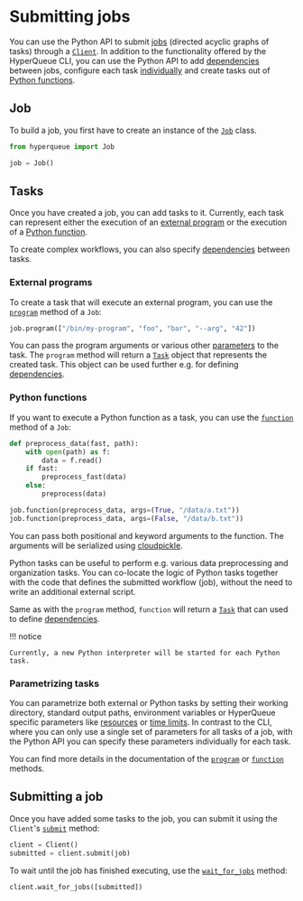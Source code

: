 # Submitting jobs
You can use the Python API to submit [jobs](../jobs/jobs.md) (directed acyclic graphs of tasks)
through a [`Client`](hyperqueue.client.Client). In addition to the functionality offered by the
HyperQueue CLI, you can use the Python API to add [dependencies](dependencies.md) between jobs,
configure each task [individually](#parametrizing-tasks) and create tasks out of
[Python functions](#python-functions).

## Job
To build a job, you first have to create an instance of the [`Job`](hyperqueue.job.Job) class.

```python
from hyperqueue import Job

job = Job()
```

## Tasks
Once you have created a job, you can add tasks to it. Currently, each task can represent either
the execution of an [external program](#external-programs) or the execution of a
[Python function](#python-functions).

To create complex workflows, you can also specify [dependencies](dependencies.md) between tasks.

### External programs
To create a task that will execute an external program, you can use the
[`program`](hyperqueue.job.Job#f_program) method of a `Job`:

```python
job.program(["/bin/my-program", "foo", "bar", "--arg", "42"])
```

You can pass the program arguments or various other [parameters](#parametrizing-tasks) to the task.
The `program` method will return a [`Task`](hyperqueue.task.task.Task) object that represents the
created task. This object can be used further e.g. for defining [dependencies](dependencies.md).

### Python functions
If you want to execute a Python function as a task, you can use the
[`function`](hyperqueue.job.Job#f_function) method of a `Job`:

```python
def preprocess_data(fast, path):
    with open(path) as f:
        data = f.read()
    if fast:
        preprocess_fast(data)
    else:
        preprocess(data)

job.function(preprocess_data, args=(True, "/data/a.txt"))
job.function(preprocess_data, args=(False, "/data/b.txt"))
```

You can pass both positional and keyword arguments to the function. The arguments will be serialized
using [cloudpickle](https://github.com/cloudpipe/cloudpickle).

Python tasks can be useful to perform e.g. various data preprocessing and organization tasks. You can
co-locate the logic of Python tasks together with the code that defines the submitted workflow (job),
without the need to write an additional external script.

Same as with the `program` method, `function` will return a [`Task`](hyperqueue.task.task.Task)
that can used to define [dependencies](dependencies.md).

!!! notice

    Currently, a new Python interpreter will be started for each Python task.

### Parametrizing tasks
You can parametrize both external or Python tasks by setting their working directory, standard
output paths, environment variables or HyperQueue specific parameters like
[resources](../jobs/gresources.md) or [time limits](../jobs/jobs.md#time-management). In contrast to
the CLI, where you can only use a single set of parameters for all tasks of a job, with the Python
API you can specify these parameters individually for each task.

You can find more details in the documentation of the [`program`](hyperqueue.job.Job#f_program) or
[`function`](hyperqueue.job.Job#f_function) methods.

## Submitting a job
Once you have added some tasks to the job, you can submit it using the `Client`'s
[`submit`](hyperqueue.client.Client#f_submit) method:

```python
client = Client()
submitted = client.submit(job)
```

To wait until the job has finished executing, use the
[`wait_for_jobs`](hyperqueue.client.Client#f_wait_for_jobs) method:

```python
client.wait_for_jobs([submitted])
```
